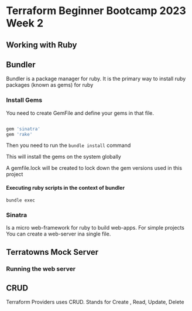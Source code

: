 # Terraform Beginner Bootcamp 2023 Week 2


## Working with Ruby

## Bundler

Bundler is a package manager for ruby. It is the primary way to install ruby packages (known as gems) for ruby

### Install Gems

You need to create GemFile and define your gems in that file.

```rb

gem 'sinatra'
gem 'rake'
```

Then you need to run the `bundle install` command

This will install the gems on the system globally

A gemfile.lock will be created to lock down the gem versions used in this project

#### Executing ruby scripts in the context of bundler

`bundle exec`

### Sinatra
Is  a micro web-framework for ruby to build web-apps. For simple projects
You can create a web-server ina  single file.

## Terratowns Mock Server

### Running the web server


## CRUD

Terraform Providers uses CRUD. Stands for Create , Read, Update, Delete

